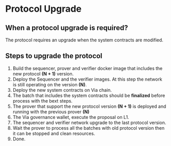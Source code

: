 # Protocol Upgrade

## When a protocol upgrade is required?

The protocol requires an upgrade when the system contracts are modified.

## Steps to upgrade the protocol
1. Build the sequencer, prover and verifier docker image that includes the new protocol **(N + 1)** version.
2. Deploy the Sequencer and the verifier images. At this step the network is still operating on the version **(N)**.
3. Deploy the new system contracts on Via chain.
4. The batch that includes the system contracts should be **finalized** before process with the bext steps.
5. The prover that support the new protocol version **(N + 1)** is deployed and running with the previous prover **(N)** 
6. The Via governance wallet, execute the proposal on L1.
7. The sequencer and verifier network upgrade to the last protocol version.
8. Wait the prover to process all the batches with old protocol version then it can be stopped and clean resources.
9. Done.

